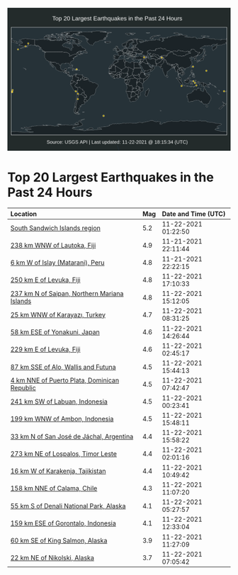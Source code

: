 ![Map](./map.png)

# Top 20 Largest Earthquakes in the Past 24 Hours

| Location | Mag | Date and Time (UTC) |
|:---|:---|:---|
| [South Sandwich Islands region](https://earthquake.usgs.gov/earthquakes/eventpage/us7000fw26) | 5.2 | 11-22-2021 01:22:50 |
| [238 km WNW of Lautoka, Fiji](https://earthquake.usgs.gov/earthquakes/eventpage/us7000fw18) | 4.9 | 11-21-2021 22:11:44 |
| [6 km W of Islay (Matarani), Peru](https://earthquake.usgs.gov/earthquakes/eventpage/us7000fw19) | 4.8 | 11-21-2021 22:22:15 |
| [250 km E of Levuka, Fiji](https://earthquake.usgs.gov/earthquakes/eventpage/us7000fw8x) | 4.8 | 11-22-2021 17:10:33 |
| [237 km N of Saipan, Northern Mariana Islands](https://earthquake.usgs.gov/earthquakes/eventpage/us7000fw7h) | 4.8 | 11-22-2021 15:12:05 |
| [25 km WNW of Karayazı, Turkey](https://earthquake.usgs.gov/earthquakes/eventpage/us7000fw5n) | 4.7 | 11-22-2021 08:31:25 |
| [58 km ESE of Yonakuni, Japan](https://earthquake.usgs.gov/earthquakes/eventpage/us7000fw76) | 4.6 | 11-22-2021 14:26:44 |
| [229 km E of Levuka, Fiji](https://earthquake.usgs.gov/earthquakes/eventpage/us7000fw34) | 4.6 | 11-22-2021 02:45:17 |
| [87 km SSE of Alo, Wallis and Futuna](https://earthquake.usgs.gov/earthquakes/eventpage/us7000fw7k) | 4.5 | 11-22-2021 15:44:13 |
| [4 km NNE of Puerto Plata, Dominican Republic](https://earthquake.usgs.gov/earthquakes/eventpage/us7000fw4z) | 4.5 | 11-22-2021 07:42:47 |
| [241 km SW of Labuan, Indonesia](https://earthquake.usgs.gov/earthquakes/eventpage/us7000fw1m) | 4.5 | 11-22-2021 00:23:41 |
| [199 km WNW of Ambon, Indonesia](https://earthquake.usgs.gov/earthquakes/eventpage/us7000fw7l) | 4.5 | 11-22-2021 15:48:11 |
| [33 km N of San José de Jáchal, Argentina](https://earthquake.usgs.gov/earthquakes/eventpage/us7000fw7m) | 4.4 | 11-22-2021 15:58:22 |
| [273 km NE of Lospalos, Timor Leste](https://earthquake.usgs.gov/earthquakes/eventpage/us7000fw2n) | 4.4 | 11-22-2021 02:01:16 |
| [16 km W of Karakenja, Tajikistan](https://earthquake.usgs.gov/earthquakes/eventpage/us7000fw68) | 4.4 | 11-22-2021 10:49:42 |
| [158 km NNE of Calama, Chile](https://earthquake.usgs.gov/earthquakes/eventpage/us7000fw6a) | 4.3 | 11-22-2021 11:07:20 |
| [55 km S of Denali National Park, Alaska](https://earthquake.usgs.gov/earthquakes/eventpage/ak021ez8c7rt) | 4.1 | 11-22-2021 05:27:57 |
| [159 km ESE of Gorontalo, Indonesia](https://earthquake.usgs.gov/earthquakes/eventpage/us7000fw6n) | 4.1 | 11-22-2021 12:33:04 |
| [60 km SE of King Salmon, Alaska](https://earthquake.usgs.gov/earthquakes/eventpage/ak021ezbwpne) | 3.9 | 11-22-2021 11:27:09 |
| [22 km NE of Nikolski, Alaska](https://earthquake.usgs.gov/earthquakes/eventpage/us7000fw4p) | 3.7 | 11-22-2021 07:05:42 |
